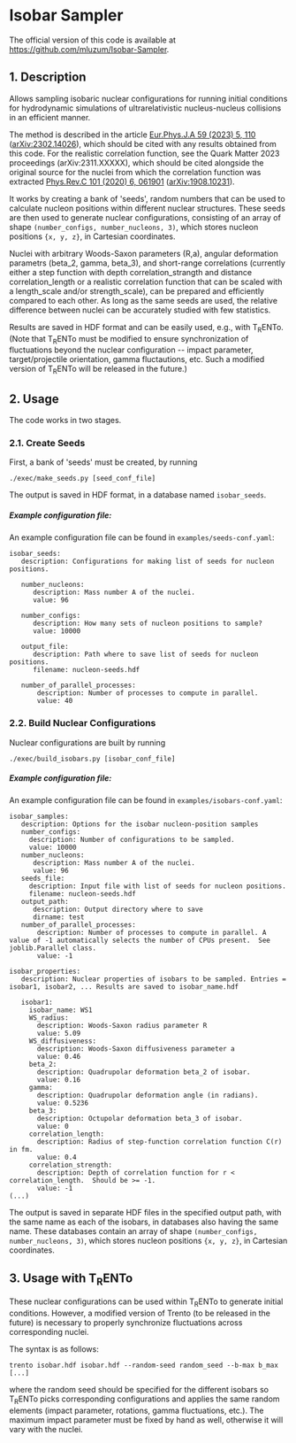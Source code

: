 # Isobar Sampler

The official version of this code is available at <https://github.com/mluzum/Isobar-Sampler>.

## 1. Description

Allows sampling isobaric nuclear configurations for running initial conditions for hydrodynamic simulations of ultrarelativistic nucleus-nucleus collisions in an efficient manner. 

The method is described in the article [Eur.Phys.J.A 59 (2023) 5, 110](https://link.springer.com/article/10.1140/epja/s10050-023-01021-8) ([arXiv:2302.14026](https://arxiv.org/abs/2302.14026)), which should be cited with any results obtained from this code.  For the realistic correlation function, see the Quark Matter 2023 proceedings (arXiv:2311.XXXXX), which should be cited alongside the original source for the nuclei from which the correlation function was extracted [Phys.Rev.C 101 (2020) 6, 061901](https://doi.org/10.1103/PhysRevC.101.061901) ([arXiv:1908.10231](https://arxiv.org/abs/1908.10231)).

It works by creating a bank of 'seeds', random numbers that can be used to calculate nucleon positions within different nuclear structures. These seeds are then used to generate nuclear configurations, consisting of an array of shape `(number_configs, number_nucleons, 3)`, which stores nucleon positions `{x, y, z}`, in Cartesian coordinates.  

Nuclei with arbitrary Woods-Saxon parameters (R,a), angular deformation parametrs (beta_2, gamma, beta_3), and short-range correlations (currently either a step function with depth correlation_strangth and distance correlation_length or a realistic correlation function that can be scaled with a length_scale and/or strength_scale), can be prepared and efficiently compared to each other.  As long as the same seeds are used, the relative difference between nuclei can be accurately studied with few statistics.

Results are saved in HDF format and can be easily used, e.g., with T<sub>R</sub>ENTo.  (Note that T<sub>R</sub>ENTo must be modified to ensure synchronization of fluctuations beyond the nuclear configuration -- impact parameter, target/projectile orientation, gamma fluctautions, etc.  Such a modified version of T<sub>R</sub>ENTo will be released in the future.)

## 2. Usage

The code works in two stages. 

### 2.1. Create Seeds

First, a bank of 'seeds' must be created, by running

`./exec/make_seeds.py [seed_conf_file] `

The output is saved in HDF format, in a database named `isobar_seeds`.

##### Example configuration file:
An example configuration file can be found in `examples/seeds-conf.yaml`:
```
isobar_seeds:
   description: Configurations for making list of seeds for nucleon positions.
   
   number_nucleons: 
      description: Mass number A of the nuclei.
      value: 96
   
   number_configs:
      description: How many sets of nucleon positions to sample?
      value: 10000
         
   output_file:
      description: Path where to save list of seeds for nucleon positions.
      filename: nucleon-seeds.hdf

   number_of_parallel_processes:
       description: Number of processes to compute in parallel.  
       value: 40
```


### 2.2. Build Nuclear Configurations

Nuclear configurations are built by running

`./exec/build_isobars.py [isobar_conf_file]`

##### Example configuration file:
An example configuration file can be found in `examples/isobars-conf.yaml`:
```
isobar_samples:
   description: Options for the isobar nucleon-position samples
   number_configs:
     description: Number of configurations to be sampled.
     value: 10000
   number_nucleons: 
      description: Mass number A of the nuclei.
      value: 96    
   seeds_file:
     description: Input file with list of seeds for nucleon positions.
     filename: nucleon-seeds.hdf
   output_path:
      description: Output directory where to save 
      dirname: test
   number_of_parallel_processes:
       description: Number of processes to compute in parallel. A value of -1 automatically selects the number of CPUs present.  See joblib.Parallel class.
       value: -1

isobar_properties:
   description: Nuclear properties of isobars to be sampled. Entries = isobar1, isobar2, ... Results are saved to isobar_name.hdf
   
   isobar1:
     isobar_name: WS1
     WS_radius:
       description: Woods-Saxon radius parameter R
       value: 5.09
     WS_diffusiveness:
       description: Woods-Saxon diffusiveness parameter a
       value: 0.46
     beta_2:
       description: Quadrupolar deformation beta_2 of isobar.
       value: 0.16
     gamma:
       description: Quadrupolar deformation angle (in radians).
       value: 0.5236
     beta_3:
       description: Octupolar deformation beta_3 of isobar.
       value: 0
     correlation_length:
       description: Radius of step-function correlation function C(r) in fm.
       value: 0.4
     correlation_strength:
       description: Depth of correlation function for r < correlation_length.  Should be >= -1.
       value: -1
(...)
```

The output is saved in separate HDF files in the specified output path, with the same name as each of the isobars, in databases also having the same name. These databases contain an array of shape `(number_configs, number_nucleons, 3)`, which stores nucleon positions `{x, y, z}`, in Cartesian coordinates.

## 3. Usage with T<sub>R</sub>ENTo

These nuclear configurations can be used within T<sub>R</sub>ENTo to generate initial conditions. However, a  modified version of Trento (to be released in the future) is necessary to properly synchronize fluctuations across corresponding nuclei.

The syntax is as follows:

`trento isobar.hdf isobar.hdf --random-seed random_seed --b-max b_max [...]`

where the random seed should be specified for the different isobars so T<sub>R</sub>ENTo picks corresponding configurations and applies the same random elements (impact parameter, rotations, gamma fluctuations, etc.). The maximum impact parameter must be fixed by hand as well, otherwise it will vary with the nuclei.  




